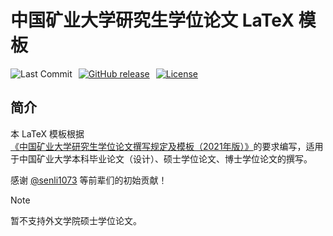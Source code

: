 # 中国矿业大学研究生学位论文 LaTeX 模板

<p class="badges">
    <img alt="Last Commit" src="https://img.shields.io/github/last-commit/OpenCUMT/thesis-latex"/>
    <a href="https://github.com/OpenCUMT/thesis-latex/releases/latest">
        <img alt="GitHub release" src="https://img.shields.io/github/v/release/OpenCUMT/thesis-latex" />
    </a>
    <a href="https://github.com/OpenCUMT/thesis-latex/blob/main/LICENSE">
        <img alt="License" src="https://img.shields.io/github/license/OpenCUMT/thesis-latex" />
    </a>
</p>

<style scoped>
.badges {
  display: flex;
  gap: 10px;
}
</style>

## 简介

本 LaTeX 模板根据[《中国矿业大学研究生学位论文撰写规定及模板（2021年版）》](https://gs.cumt.edu.cn/info/1049/3149.htm)的要求编写，适用于中国矿业大学本科毕业论文（设计）、硕士学位论文、博士学位论文的撰写。

感谢 [@senli1073](https://github/senli1073) 等前辈们的初始贡献！

> [!NOTE]
> 
> 暂不支持外文学院硕士学位论文。